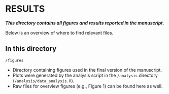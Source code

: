 # RESULTS

***This directory contains all figures and results reported in the manuscript.***

Below is an overview of where to find relevant files.

## In this directory

`/figures`
- Directory containing figures used in the final version of the manuscript.
- Plots were generated by the analysis script in the `/analysis` directory (`/analysis/data_analysis.R`).
- Raw files for overview figures (e.g., Figure 1) can be found here as well.